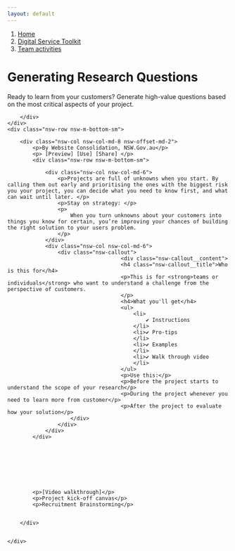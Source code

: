 ```yaml
---
layout: default
---
```

<nav aria-label="Breadcrumb" class="nsw-breadcrumb">
    <ol class="nsw-breadcrumb__list">
        <li class="nsw-breadcrumb__item">
            <a href="#" class="nsw-breadcrumb__link " >Home</a>
        </li>
        <li class="nsw-breadcrumb__item">
            <a href="#" class="nsw-breadcrumb__link " >Digital Service Toolkit</a>
        </li>
        <li class="nsw-breadcrumb__item">
            <a href="#" class="nsw-breadcrumb__link nsw-breadcrumb--current" aria-current="page">Team activities</a>
        </li>
    </ol>
</nav>
<div class="nsw-grid">
    <div class="nsw-row nsw-m-bottom-sm">
        <div class="nsw-col">
            <h1>Generating Research Questions</h1>
            <p class="nsw-intro">Ready to learn from your customers? Generate high-value questions based on the most critical aspects of your project.</p>

        </div>
    </div>
    <div class="nsw-row nsw-m-bottom-sm">

        <div class="nsw-col nsw-col-md-8 nsw-offset-md-2">
            <p>By Website Consolidation, NSW.Gov.au</p>
            <p> [Preview] [Use] [Share] </p>
            <div class="nsw-row nsw-m-bottom-sm">

                <div class="nsw-col nsw-col-md-6">
                    <p>Projects are full of unknowns when you start. By calling them out early and prioritising the ones with the biggest risk you your project, you can decide what you need to know first, and what can wait until later. </p>
                    <p>Stay on strategy: </p>
                    <p>
                        When you turn unknowns about your customers into things you know for certain, you’re improving your chances of building the right solution to your users problem.
                    </p>
                </div>
                <div class="nsw-col nsw-col-md-6">
                    <div class="nsw-callout">
                                        <div class="nsw-callout__content">
                                        <h4 class="nsw-callout__title">Who is this for</h4>
                                        <p>This is for <strong>teams or individuals</strong> who want to understand a challenge from the perspective of customers.
                                        </p>
                                        <h4>What you'll get</h4>
                                        <ul>
                                            <li>
                                                ✔ Instructions
                                            </li>
                                            <li>✔ Pro-tips
                                            </li>
                                            <li>✔ Examples
                                            </li>
                                            <li>✔ Walk through video
                                            </li>
                                        </ul>
                                        <p>Use this:</p>
                                        <p>Before the project starts to understand the scope of your research</p>
                                        <p>During the project whenever you need to learn more from customer</p>
                                        <p>After the project to evaluate how your solution</p>
                        </div>
                    </div>
                </div>
            </div>








            <p>[Video walkthrough]</p>
            <p>Project kick-off canvas</p>
            <p>Recruitment Brainstorming</p>


        </div>


    </div>
</div>
